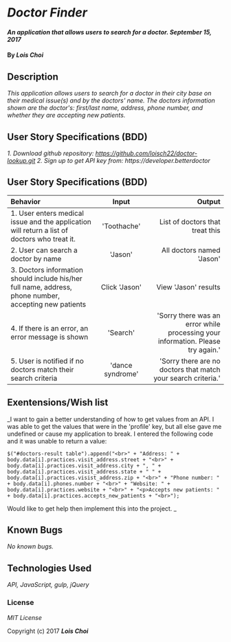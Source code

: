 # _Doctor Finder_

#### _An application that allows users to search for a doctor. September 15, 2017_

#### By _**Lois Choi**_

## Description

_This application allows users to search for a doctor in their city base on their medical issue(s) and by the doctors' name. The doctors information shown are the doctor's: first/last name, address, phone number, and whether they are accepting new patients._

## User Story Specifications (BDD)
_1. Download github repository: <a>https://github.com/loisch22/doctor-lookup.git</a>_
_2. Sign up to get API key from: <a>https://developer.betterdoctor_


## User Story Specifications (BDD)

| Behavior | Input | Output |
| :---         |     :---:      |          ---: |
| 1. User enters medical issue and the application will return a list of doctors who treat it. | 'Toothache' | List of doctors that treat this |
| 2. User can search a doctor by name | 'Jason' | All doctors named 'Jason' |
| 3. Doctors information should include his/her full name, address, phone number, accepting new patients | Click 'Jason' | View 'Jason' results |
| 4. If there is an error, an error message is shown | 'Search' | 'Sorry there was an error while processing your information. Please try again.' |
| 5. User is notified if no doctors match their search criteria | 'dance syndrome' | 'Sorry there are no doctors that match your search criteria.' |



## Exentensions/Wish list

_I want to gain a better understanding of how to get values from an API. I was able to get the values that were in the 'profile' key, but all else gave me undefined or cause my application to break. I entered the following code and it was unable to return a value:

```
$("#doctors-result table").append("<br>" + "Address: " + body.data[i].practices.visit_address.street + "<br>" + body.data[i].practices.visit_address.city + ", " + body.data[i].practices.visit_address.state + " " + body.data[i].practices.visist_address.zip + "<br>" + "Phone number: " + body.data[i].phones.number + "<br>" + "Website: " + body.data[i].practices.website + "<br>" + "<p>Accepts new patients: " + body.data[i].practices.accepts_new_patients + "<br>");
```

Would like to get help then implement this into the project.
_
<br>


## Known Bugs

_No known bugs._


## Technologies Used

_API, JavaScript, gulp, jQuery_

### License

*MIT License*

Copyright (c) 2017 **_Lois Choi_**
